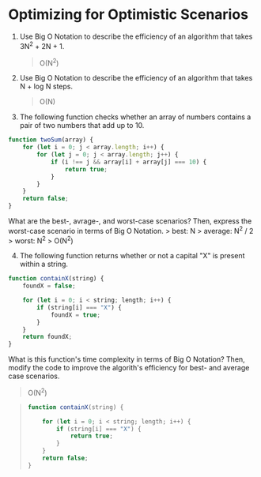 # Optimizing for Optimistic Scenarios

1. Use Big O Notation to describe the efficiency of an algorithm that takes 3N<sup>2</sup> + 2N + 1.
    > O(N<sup>2</sup>)


2. Use Big O Notation to describe the efficiency of an algorithm that takes N + log N steps.
    > O(N)


3. The following function checks whether an array of numbers contains a pair of two numbers that add up to 10.
``` javascript
function twoSum(array) {
    for (let i = 0; j < array.length; i++) {
        for (let j = 0; j < array.length; j++) {
            if (i !== j && array[i] + array[j] === 10) {
                return true;
            }
        }
    }
    return false;
}
```
What are the best-, avrage-, and worst-case scenarios? Then, express the worst-case scenario in terms of Big O Notation.
    > best: N
    > average: N<sup>2</sup> / 2
    > worst: N<sup>2</sup>
    > O(N<sup>2</sup>)


4. The following function returns whether or not a capital "X" is present within a string.
``` javascript
function containX(string) {
    foundX = false;

    for (let i = 0; i < string; length; i++) {
        if (string[i] === "X") {
            foundX = true;
        }
    }
    return foundX;
}
```
What is this function's time complexity in terms of Big O Notation?
Then, modify the code to improve the algorith's efficiency for best- and average case scenarios.

  > O(N<sup>2</sup>)

  > ``` javascript
  > function containX(string) {
  >
  >     for (let i = 0; i < string; length; i++) {
  >         if (string[i] === "X") {
  >             return true;
  >         }
  >     }
  >     return false;
  > }
  > ```
